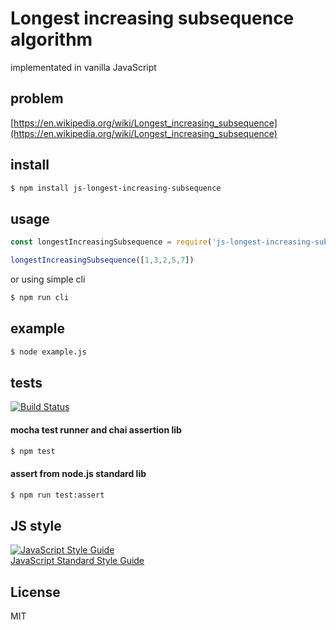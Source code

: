 # Longest increasing subsequence algorithm

implementated in vanilla JavaScript

## problem
[https://en.wikipedia.org/wiki/Longest_increasing_subsequence](https://en.wikipedia.org/wiki/Longest_increasing_subsequence)

## install

``` bash
$ npm install js-longest-increasing-subsequence
```

## usage
``` js
const longestIncreasingSubsequence = require('js-longest-increasing-subsequence')

longestIncreasingSubsequence([1,3,2,5,7])

```
or using simple cli
``` bash
$ npm run cli
```

## example
``` bash
$ node example.js
```


## tests

[![Build Status](https://travis-ci.org/marcinlerka/js-longest-increasing-subsequence.svg?branch=master)](https://travis-ci.org/marcinlerka/js-longest-increasing-subsequence)  

#### mocha test runner and chai assertion lib

``` bash
$ npm test
```

#### assert from node.js standard lib 
``` bash
$ npm run test:assert
```

## JS style
[![JavaScript Style Guide](https://img.shields.io/badge/code_style-standard-brightgreen.svg)](https://standardjs.com)  
[JavaScript Standard Style Guide](https://github.com/standard/standard)

## License

MIT
